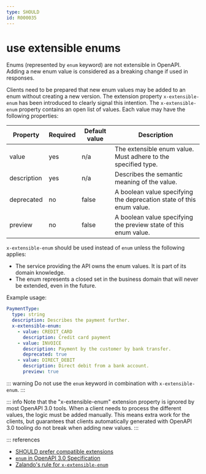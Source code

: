 ```yaml
---
type: SHOULD
id: R000035
---
```


# use extensible enums

Enums (represented by `enum` keyword) are not extensible in OpenAPI. Adding a new enum value is considered as a breaking change if used in responses.

Clients need to be prepared that new enum values may be added to an enum without creating a new version. The extension property `x-extensible-enum` has been introduced to clearly signal this intention. The `x-extensible-enum` property contains an open list of values. Each value may have the following properties:

| Property    | Required | Default value | Description                                                   |
|-------------|----------|---------------|---------------------------------------------------------------|
| value       | yes      | n/a           | The extensible enum value. Must adhere to the specified type. |
| description | yes      | n/a           | Describes the semantic meaning of the value.                  |
| deprecated  | no       | false         | A boolean value specifying the deprecation state of this enum value. |
| preview     | no       | false         | A boolean value specifying the preview state of this enum value.     |

`x-extensible-enum` should be used instead of `enum` unless the following applies:

- The service providing the API owns the enum values. It is part of its domain knowledge.
- The enum represents a closed set in the business domain that will never be extended, even in the future.

Example usage:

```yaml
PaymentType:
  type: string
  description: Describes the payment further.  
  x-extensible-enum:
    - value: CREDIT_CARD
      description: Credit card payment
    - value: INVOICE
      description: Payment by the customer by bank transfer.
      deprecated: true
    - value: DIRECT_DEBIT
      description: Direct debit from a bank account.
      preview: true
```

::: warning
Do not use the `enum` keyword in combination with `x-extensible-enum`.
:::

::: info
Note that the "x-extensible-enum" extension property is ignored by most OpenAPI 3.0 tools. When a client needs to process the different values, the logic must be added manually. This means extra work for the clients, but guarantees that clients automatically generated with OpenAPI 3.0 tooling do not break when adding new values.
:::

::: references

- [SHOULD prefer compatible extensions](#R000028)
- [`enum` in OpenAPI 3.0 Specification](https://swagger.io/docs/specification/data-models/enums/)
- [Zalando's rule for `x-extensible-enum`](https://opensource.zalando.com/restful-api-guidelines/#112)
